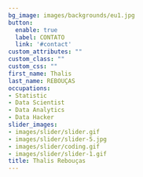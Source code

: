 ```yaml
---
bg_image: images/backgrounds/eu1.jpg
button:
  enable: true
  label: CONTATO
  link: '#contact'
custom_attributes: ""
custom_class: ""
custom_css: ""
first_name: Thalis
last_name: REBOUÇAS
occupations:
- Statistic
- Data Scientist
- Data Analytics
- Data Hacker
slider_images:
- images/slider/slider.gif
- images/slider/slider-5.jpg
- images/slider/coding.gif
- images/slider/slider-1.gif
title: Thalis Rebouças
---
```

